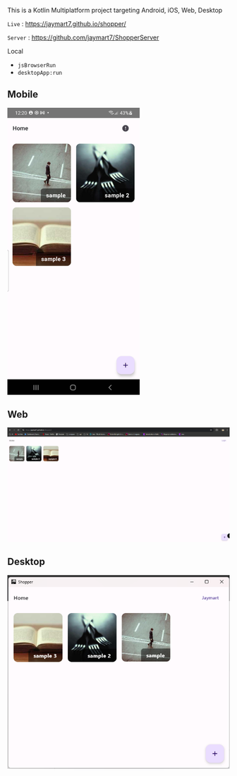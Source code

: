 This is a Kotlin Multiplatform project targeting Android, iOS, Web, Desktop

`Live` : https://jaymart7.github.io/shopper/

`Server` : https://github.com/jaymart7/ShopperServer

Local

* `jsBrowserRun`
* `desktopApp:run`

Mobile
-
<img src="docs/images/mobile.png" width=300px />

Web
-
![screenshot](docs/images/web.png)

Desktop
-
![screenshot](docs/images/desktop.png)